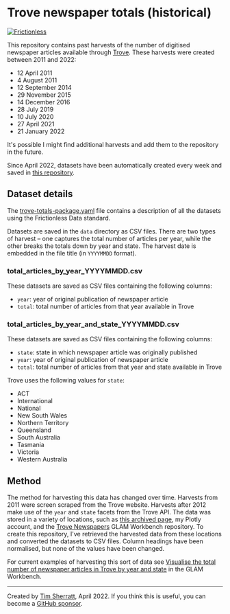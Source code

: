 # Trove newspaper totals (historical)

[![Frictionless](https://github.com/wragge/trove-newspaper-totals-historical/actions/workflows/frictionless.yaml/badge.svg)](https://repository.frictionlessdata.io/report?user=wragge&repo=trove-newspaper-totals-historical&flow=frictionless)

This repository contains past harvests of the number of digitised newspaper articles available through [Trove](https://trove.nla.gov.au/). These harvests were created between 2011 and 2022:

* 12 April 2011
* 4 August 2011
* 12 September 2014
* 29 November 2015
* 14 December 2016
* 28 July 2019
* 10 July 2020
* 27 April 2021
* 21 January 2022

It's possible I might find additional harvests and add them to the repository in the future.

 Since April 2022, datasets have been automatically created every week and saved in [this repository](https://github.com/wragge/trove-newspaper-totals).

## Dataset details

The [trove-totals-package.yaml](trove-totals-package.yaml) file contains a description of all the datasets using the Frictionless Data standard.

Datasets are saved in the `data` directory as CSV files. There are two types of harvest – one captures the total number of articles per year, while the other breaks the totals down by year and state. The harvest date is embedded in the file title (in `YYYYMMDD` format).

### total_articles_by_year_YYYYMMDD.csv

These datasets are saved as CSV files containing the following columns:

* `year`: year of original publication of newspaper article
* `total`: total number of articles from that year available in Trove

### total_articles_by_year_and_state_YYYYMMDD.csv

These datasets are saved as CSV files containing the following columns:

* `state`: state in which newspaper article was originally published
* `year`: year of original publication of newspaper article
* `total`: total number of articles from that year and state available in Trove

Trove uses the following values for `state`:

* ACT
* International
* National
* New South Wales
* Northern Territory
* Queensland
* South Australia
* Tasmania
* Victoria
* Western Australia

## Method

The method for harvesting this data has changed over time. Harvests from 2011 were screen scraped from the Trove website. Harvests after 2012 make use of the `year` and `state` facets from the Trove API. The data was stored in a variety of locations, such as [this archived page](https://timsherratt.org/shed/trove/graphs/), my Plotly account, and the [Trove Newspapers](https://github.com/GLAM-Workbench/trove-newspapers) GLAM Workbench repository. To create this repository, I've retrieved the harvested data from these locations and converted the datasets to CSV files. Column headings have been normalised, but none of the values have been changed.

For current examples of harvesting this sort of data see [Visualise the total number of newspaper articles in Trove by year and state](https://glam-workbench.net/trove-newspapers/#visualise-the-total-number-of-newspaper-articles-in-trove-by-year-and-state) in the GLAM Workbench.

---

Created by [Tim Sherratt](https://timsherratt.org), April 2022. If you think this is useful, you can become a [GitHub sponsor](https://github.com/sponsors/wragge).